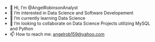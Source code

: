 - 👋 Hi, I’m @AngelRobinsonAnalyst
- 👀 I’m interested in Data Science and Software Developement
- 🌱 I’m currently learning Data Science
- 💞️ I’m looking to collaborate on Data Science Projects utilizing MySQL and Python
- 📫 How to reach me: angelrob159@yahoo.com

<!---
AngelRobinsonAnalyst/AngelRobinsonAnalyst is a ✨ special ✨ repository because its `README.md` (this file) appears on your GitHub profile.
You can click the Preview link to take a look at your changes.
--->
